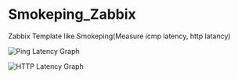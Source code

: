 Smokeping_Zabbix
================

Zabbix Template like Smokeping(Measure icmp latency, http latancy)

![Ping Latency Graph](https://github.com/komeiy/Smokeping_Zabbix/blob/master/screenshot/Ping-graph.JPG)
  
![HTTP Latency Graph](https://github.com/komeiy/Smokeping_Zabbix/blob/master/screenshot/http-grarh.JPG)
